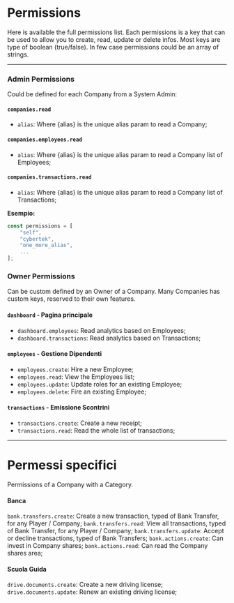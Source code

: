 # Permissions
Here is available the full permissions list. Each permissions is a key that can be used to allow you to create, read, update or delete infos.
Most keys are type of boolean (true/false). In few case permissions could be an array of strings.

___

### Admin Permissions
Could be defined for each Company from a System Admin:

#### `companies.read`
- `alias`: Where {alias} is the unique alias param to read a Company;

#### `companies.employees.read`
- `alias`: Where {alias} is the unique alias param to read a Company list of Employees;

#### `companies.transactions.read`
- `alias`: Where {alias} is the unique alias param to read a Company list of Transactions;


**Esempio:**
```JAVASCRIPT
const permissions = [
    "self",
    "cybertek",
    "one_more_alias",
    ...
];
```

### Owner Permissions
Can be custom defined by an Owner of a Company. Many Companies has custom keys, reserved to their own features.

#### `dashboard` - Pagina principale
- `dashboard.employees`: Read analytics based on Employees;
- `dashboard.transactions`: Read analytics based on Transactions;

#### `employees` - Gestione Dipendenti
- `employees.create`: Hire a new Employee;
- `employees.read`: View the Employees list;
- `employees.update`: Update roles for an existing Employee;
- `employees.delete`: Fire an existing Employee;

#### `transactions` - Emissione Scontrini
- `transactions.create`: Create a new receipt;
- `transactions.read`: Read the whole list of transactions;

___

# Permessi specifici
Permissions of a Company with a Category.

#### Banca
`bank.transfers.create`: Create a new transaction, typed of Bank Transfer, for any Player / Company;
`bank.transfers.read`: View all transactions, typed of Bank Transfer, for any Player / Company;
`bank.transfers.update`: Accept or decline transactions, typed of Bank Transfers;
`bank.actions.create`: Can invest in Company shares;
`bank.actions.read`: Can read the Company shares area;

#### Scuola Guida
`drive.documents.create`: Create a new driving license;
`drive.documents.update`: Renew an existing driving license;